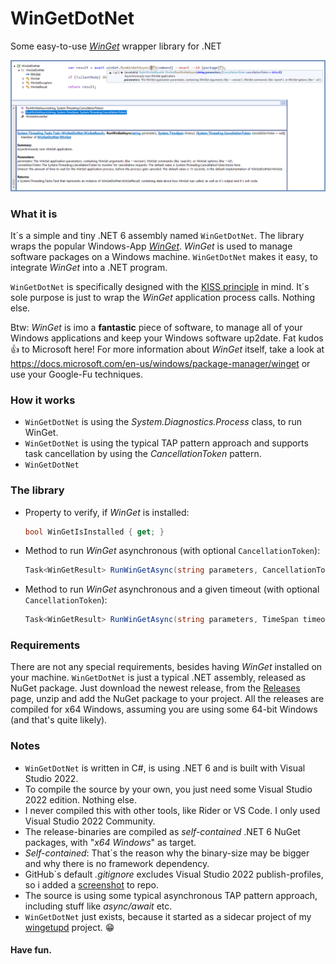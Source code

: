 # WinGetDotNet
Some easy-to-use [_WinGet_](https://docs.microsoft.com/en-us/windows/package-manager/winget) wrapper library for .NET

![wingetupd.exe](img/screenshot-source-code.png)

### What it is
It´s a simple and tiny .NET 6 assembly named `WinGetDotNet`. The library wraps the popular Windows-App [_WinGet_](https://docs.microsoft.com/en-us/windows/package-manager/winget). _WinGet_ is used to manage software packages on a Windows machine. `WinGetDotNet` makes it easy, to integrate _WinGet_ into a .NET program.

`WinGetDotNet` is specifically designed with the [KISS principle](https://en.wikipedia.org/wiki/KISS_principle) in mind. It´s sole purpose is just to wrap the _WinGet_ application process calls. Nothing else.

Btw: _WinGet_ is imo a __fantastic__ piece of software, to manage all of your Windows applications and keep your Windows software up2date. Fat kudos :thumbsup: to Microsoft here!  For more information about _WinGet_ itself, take a look at https://docs.microsoft.com/en-us/windows/package-manager/winget or use your Google-Fu techniques.

### How it works
- `WinGetDotNet` is using the _System.Diagnostics.Process_ class, to run WinGet.
- `WinGetDotNet` is using the typical TAP pattern approach and supports task cancellation by using the _CancellationToken_ pattern.
- `WinGetDotNet` 

### The library
- Property to verify, if _WinGet_ is installed:
    ```csharp
    bool WinGetIsInstalled { get; }
    ```
- Method to run _WinGet_ asynchronous (with optional `CancellationToken`):
    ```csharp
    Task<WinGetResult> RunWinGetAsync(string parameters, CancellationToken cancellationToken = default)
    ```
- Method to run _WinGet_ asynchronous and a given timeout (with optional `CancellationToken`):
    ```csharp
    Task<WinGetResult> RunWinGetAsync(string parameters, TimeSpan timeout, CancellationToken cancellationToken = default)
    ```


### Requirements
There are not any special requirements, besides having _WinGet_ installed on your machine. `WinGetDotNet` is just a typical .NET assembly, released as NuGet package. Just download the newest release, from the [Releases](https://github.com/MBODM/WinGetDotNet/releases) page, unzip and add the NuGet package to your project. All the releases are compiled for x64 Windows, assuming you are using some 64-bit Windows (and that's quite likely).

### Notes
- `WinGetDotNet` is written in C#, is using .NET 6 and is built with Visual Studio 2022.
- To compile the source by your own, you just need some Visual Studio 2022 edition. Nothing else.
- I never compiled this with other tools, like Rider or VS Code. I only used Visual Studio 2022 Community.
- The release-binaries are compiled as _self-contained_ .NET 6 NuGet packages, with "_x64 Windows_" as target.
- _Self-contained_: That´s the reason why the binary-size may be bigger and why there is no framework dependency.
- GitHub´s default _.gitignore_ excludes Visual Studio 2022 publish-profiles, so i added a [screenshot](img/screenshot-publish-settings.png) to repo.
- The source is using some typical asynchronous TAP pattern approach, including stuff like _async/await_ etc.
- `WinGetDotNet` just exists, because it started as a sidecar project of my  [wingetupd](https://github.com/MBODM/wingetupd) project. :grin:

#### Have fun.

